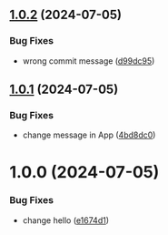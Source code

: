 ## [1.0.2](https://github.com/jenniferarnesen/dhis2-ci-demo/compare/v1.0.1...v1.0.2) (2024-07-05)


### Bug Fixes

* wrong commit message ([d99dc95](https://github.com/jenniferarnesen/dhis2-ci-demo/commit/d99dc951e0bd7cd9341e6438eac79153a1029cfe))

## [1.0.1](https://github.com/jenniferarnesen/dhis2-ci-demo/compare/v1.0.0...v1.0.1) (2024-07-05)


### Bug Fixes

* change message in App ([4bd8dc0](https://github.com/jenniferarnesen/dhis2-ci-demo/commit/4bd8dc02091e9f8dd18a9c3ff6ce4529f0b9f089))

# 1.0.0 (2024-07-05)


### Bug Fixes

* change hello ([e1674d1](https://github.com/jenniferarnesen/dhis2-ci-demo/commit/e1674d1726326ed3e870933eee7cecd4f10ff31a))
